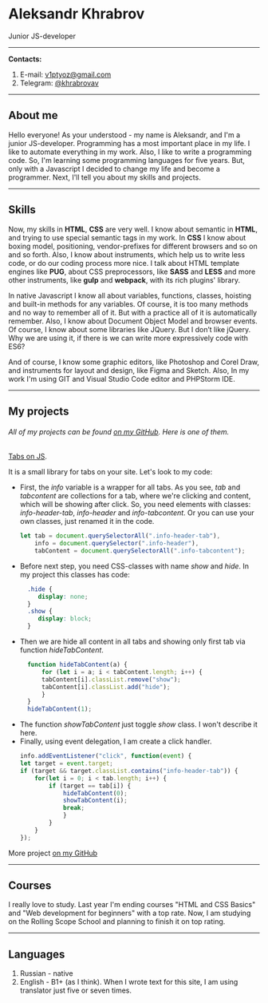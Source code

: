 # Aleksandr Khrabrov
Junior JS-developer
___
**Contacts:**
1. E-mail: [v1ptyoz@gmail.com](mailto:v1ptyoz@gmail.com)
2. Telegram: [@khrabrovav](https://t.me/khrabrovav)
___
## About me
Hello everyone! As your understood - my name is Aleksandr, and I'm a junior JS-developer.
Programming has a most important place in my life. I like to automate everything in my work.
Also, I like to write a programming code. So, I'm learning some programming languages for five years.
But, only with a Javascript I decided to change my life and become a programmer.
Next, I'll tell you about my skills and projects.
___
## Skills
Now, my skills in **HTML**, **CSS** are very well.
I know about semantic in **HTML**, and trying to use special semantic tags in my work.
In **CSS** I know about boxing model, positioning, vendor-prefixes for different browsers and so on and so forth.
Also, I know about instruments, which help us to write less code, or do our coding process more nice.
I talk about HTML template engines like **PUG**, about CSS preprocessors, like **SASS** and **LESS** and more other instruments,
like **gulp** and **webpack**, with its rich plugins' library.

In native Javascript I know all about variables, functions, classes, hoisting and built-in methods for any variables.
Of course, it is too many methods and no way to remember all of it.
But with a practice all of it is automatically remember.
Also, I know about Document Object Model and browser events.
Of course, I know about some libraries like JQuery.
But I don’t like jQuery. Why we are using it, if there is we can write more expressively code with ES6?

And of course, I know some graphic editors, like Photoshop and Corel Draw,
and instruments for layout and design, like Figma and Sketch.
Also, In my work I'm using GIT and Visual Studio Code editor and PHPStorm IDE.
___
## My projects
###### All of my projects can be found [on my GitHub](https://github.com/v1ptyoz/). Here is one of them.
[Tabs on JS](https://github.com/v1ptyoz/JSTabs).

It is a small library for tabs on your site. Let's look to my code:
* First, the *info* variable is a wrapper for all tabs. As you see, *tab* and *tabcontent* are collections for a
  tab, where we're clicking and content, which will be showing after click. So, you need elements with classes: *info-header-tab*,
  *info-header* and *info-tabcontent*. Or you can use your own classes, just renamed it in the code.
    ```javascript
    let tab = document.querySelectorAll(".info-header-tab"), 
        info = document.querySelector(".info-header"),
        tabContent = document.querySelectorAll(".info-tabcontent");
    ```
* Before next step, you need CSS-classes with name *show* and *hide*.
  In my project this classes has code:
  ```css
    .hide {
       display: none;
    }
    .show {
       display: block;
    }
    ```
* Then we are hide all content in all tabs and showing only first tab via function *hideTabContent*.
  ```javascript
    function hideTabContent(a) {
        for (let i = a; i < tabContent.length; i++) {
        tabContent[i].classList.remove("show");
        tabContent[i].classList.add("hide");
        }
    }
    hideTabContent(1);
  ```
* The function *showTabContent* just toggle *show* class. I won't describe it here.
* Finally, using event delegation, I am create a click handler.
  ```javascript
  info.addEventListener("click", function(event) {
  let target = event.target;
  if (target && target.classList.contains("info-header-tab")) {
      for(let i = 0; i < tab.length; i++) {
          if (target == tab[i]) {
              hideTabContent(0);
              showTabContent(i);
              break;
              }
          }
      }
  });
    ```
More project [on my GitHub](https://github.com/v1ptyoz/)
___
## Courses
I really love to study. Last year I'm ending courses "HTML and CSS Basics" and "Web development for beginners"
with a top rate. Now, I am studying on the Rolling Scope School and planning to finish it on top rating.
___
## Languages
1. Russian - native
2. English - B1+ (as I think). When I wrote text for this site, I am using translator just five or seven times.
